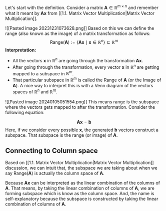 
Let's start with the definition. Consider a matrix $\mathbf{A}\in \mathbb{R}^{m \times n}$  and remember what it meant by $\mathbf{A}\mathbf{x}$ from [[1.1. Matrix Vector Multiplication|Matrix Vector Multiplication]].  

![[Pasted image 20231231073628.png]]
Based on this we can define the range (also known as the image) of a matrix transformation as follows: 
$$
\text{Range}(\mathbf{A}):= \{\mathbf{A}\mathbf{x} \mid \mathbf{x} \in \mathbb{R}^{n} \} \subseteq \mathbb{R}^{m}
$$
**Interpretation:** 
 - All the vectors  $\mathbf{x}$ in $\mathbb{R}^n$  are going through the transformation $\mathbf{A} \mathbf{x}$.
 - After going through the transformation, every vector $\mathbf{x}$ in $\mathbb{R}^n$ are getting mapped to a subspace in $\mathbb{R}^m$.
 - That particular subspace in $\mathbb{R}^m$ is called the Range of $\mathbf{A}$ (or the Image of $\mathbf{A}$).
A nice way to interpret this is with a Venn diagram of the vectors spaces of $\mathbb{R}^n$ and $\mathbb{R}^m$.

![[Pasted image 20240105051554.png]]
This means range is the subspace where the vectors gets mapped to after the transformation. Consider the following equation:

$$
\mathbf{A} \mathbf{x} = \mathbf{b}
$$
Here, if we consider every possible $\mathbf{x}$, the generated $\mathbf{b}$ vectors construct a subspace. That subspace is the range (or image) of $\mathbf{A}$.


## Connecting to Column space

Based on [[1.1. Matrix Vector Multiplication|Matrix Vector Multiplication]] discussion, we can intuit that, the subspace we are taking about when we say $\text{Range}(\mathbf{A})$ is actually the column space of $\mathbf{A}$.

Because $\mathbf{A} \mathbf{x}$ can be interpreted as the linear combination of the columns of $\mathbf{A}$. That means, by taking the linear combination of columns of $\mathbf{A}$, we are forming subspace which is know as the column space. And, the name is self-explanatory because the subspace is constructed by taking the linear combination of columns of $\mathbf{A}$.